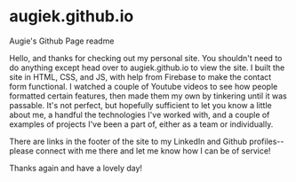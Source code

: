 # augiek.github.io
Augie's Github Page readme

Hello, and thanks for checking out my personal site. You shouldn't need to do anything except head over to augiek.github.io to view the site. I built the site in HTML, CSS, and JS, with help from Firebase to make the contact form functional. I watched a couple of Youtube videos to see how people formatted certain features, then made them my own by tinkering until it was passable. It's not perfect, but hopefully sufficient to let you know a little about me, a handful the technologies I've worked with, and a couple of examples of projects I've been a part of, either as a team or individually. 

There are links in the footer of the site to my LinkedIn and Github profiles--please connect with me there and let me know how I can be of service!

Thanks again and have a lovely day!
